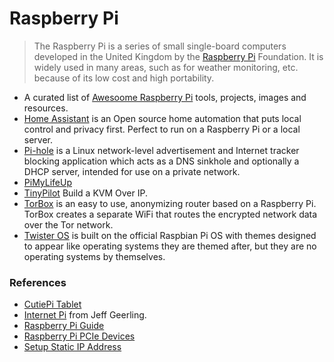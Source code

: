 # Raspberry Pi

> The Raspberry Pi is a series of small single-board computers developed in the United Kingdom by the [Raspberry Pi](https://www.raspberrypi.org) Foundation. It is widely used in many areas, such as for weather monitoring, etc. because of its low cost and high portability.

- A curated list of [Awesoome Raspberry Pi](https://github.com/thibmaek/awesome-raspberry-pi) tools, projects, images and resources.
- [Home Assistant](https://www.home-assistant.io) is an Open source home automation that puts local control and privacy first. Perfect to run on a Raspberry Pi or a local server.
- [Pi-hole](https://pi-hole.net) is a Linux network-level advertisement and Internet tracker blocking application which acts as a DNS sinkhole and optionally a DHCP server, intended for use on a private network.
- [PiMyLifeUp](https://pimylifeup.com)
- [TinyPilot](https://mtlynch.io/tinypilot/) Build a KVM Over IP.
- [TorBox](https://www.torbox.ch) is an easy to use, anonymizing router based on a Raspberry Pi. TorBox creates a separate WiFi that routes the encrypted network data over the Tor network.
- [Twister OS](https://twisteros.com/) is built on the official Raspbian Pi OS with themes designed to appear like operating systems they are themed after, but they are no operating systems by themselves.

### References

- [CutiePi Tablet](https://cutiepi.io)
- [Internet Pi](https://github.com/geerlingguy/internet-pi) from Jeff Geerling.
- [Raspberry Pi Guide](https://github.com/mikeroyal/Raspberry-Pi-Guide)
- [Raspberry Pi PCIe Devices](https://pipci.jeffgeerling.com)
- [Setup Static IP Address](https://pimylifeup.com/raspberry-pi-static-ip-address/)